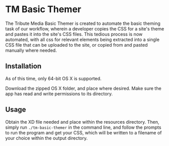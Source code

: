 # TM Basic Themer

The Tribute Media Basic Themer is created to automate the basic theming task of our workflow, wherein a developer copies the CSS for a site's theme and pastes it into the site's CSS files. This tedious process is now automated, with all css for relevant elements being extracted into a single CSS file that can be uploaded to the site, or copied from and pasted manually where needed.

## Installation

As of this time, only 64-bit OS X is supported.

Download the zipped OS X folder, and place where desired. Make sure the app has read and write permissions to its directory. 

## Usage

Obtain the XD file needed and place within the resources directory. Then, simply run `./tm-basic-themer` in the command line, and follow the prompts to run the program and get your CSS, which will be written to a filename of your choice within the output directory.
